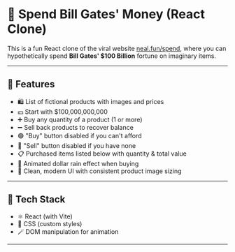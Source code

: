 # 💸 Spend Bill Gates' Money (React Clone)

This is a fun React clone of the viral website [neal.fun/spend](https://neal.fun/spend), where you can hypothetically spend **Bill Gates' $100 Billion** fortune on imaginary items.

---

## 🚀 Features

- 🛍️ List of fictional products with images and prices
- 💵 Start with $100,000,000,000
- ➕ Buy any quantity of a product (1 or more)
- ➖ Sell back products to recover balance
- 🟢 "Buy" button disabled if you can't afford
- 🔴 "Sell" button disabled if you have none
- 📋 Purchased items listed below with quantity & total value
- 💸 Animated dollar rain effect when buying
- 🎨 Clean, modern UI with consistent product image sizing

---

## 🧪 Tech Stack

- ⚛️ React (with Vite)
- 🎨 CSS (custom styles)
- 🪄 DOM manipulation for animation

---

